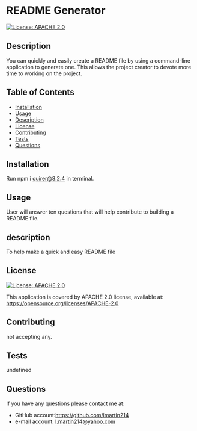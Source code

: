 # README Generator
  
  [![License: APACHE 2.0](https://img.shields.io/badge/License-APACHE%202.0-blue.svg)](https://opensource.org/licenses/APACHE-2.0)
  ## Description
  You can quickly and easily create a README file by using a command-line application to generate one.
  This allows the project creator to devote more time to working on the project.

  ## Table of Contents
  - [Installation](#installation)
  - [Usage](#usage)
  - [Description](#description)
  - [License](#license)
  - [Contributing](#contributing)
  - [Tests](#tests)
  - [Questions](#questions)
  
  ## Installation
  Run npm i quirer@8.2.4 in terminal.
  ## Usage
  User will answer ten questions that will help contribute to building a README file.
  ## description
  To help make a quick and easy README file
  ## License
  [![License: APACHE 2.0](https://img.shields.io/badge/License-APACHE%202.0-blue.svg)](https://opensource.org/licenses/APACHE-2.0)
  
  This application is covered by APACHE 2.0 license, available at:
  https://opensource.org/licenses/APACHE-2.0
  ## Contributing
  not accepting any.
  ## Tests
  undefined
  ## Questions
  If you have any questions please contact me at:
   - GitHub account:https://github.com/lmartin214
   - e-mail account: l.martin214@yahoo.com
 
